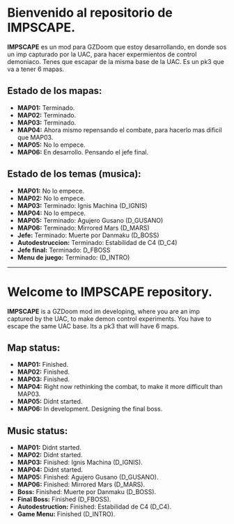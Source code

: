 # Bienvenido al repositorio de IMPSCAPE.

**IMPSCAPE** es un mod para GZDoom que estoy desarrollando, en donde sos un imp capturado por la UAC, para hacer expermientos de control demoniaco. Tenes que escapar de la misma base de la UAC.
Es un pk3 que va a tener 6 mapas.



## Estado de los mapas:

- **MAP01:** Terminado.
- **MAP02:** Terminado.
- **MAP03:** Terminado.
- **MAP04:** Ahora mismo repensando el combate, para hacerlo mas dificil que MAP03.
- **MAP05:** No lo empece.
- **MAP06:** En desarrollo. Pensando el jefe final.

## Estado de los temas (musica):

- **MAP01:** No lo empece.
- **MAP02:** No lo empece.
- **MAP03:** Terminado: Ignis Machina (D_IGNIS)
- **MAP04:** No lo empece.
- **MAP05:** Terminado: Agujero Gusano (D_GUSANO)
- **MAP06:** Terminado: Mirrored Mars (D_MARS)
- **Jefe:** Terminado: Muerte por Danmaku (D_BOSS)
- **Autodestruccion:** Terminado: Estabilidad de C4 (D_C4)
- **Jefe final:** Terminado: D_FBOSS
- **Menu de juego:** Terminado: (D_INTRO)

-------------------------------------------------------------------------------------------------
# Welcome to IMPSCAPE repository.

**IMPSCAPE** is a GZDoom mod im developing, where you are an imp captured by the UAC, to make demon control experiments. You have to escape the same UAC base.
Its a pk3 that will have 6 maps.



## Map status:
- **MAP01:** Finished.
- **MAP02:** Finished.
- **MAP03:** Finished.
- **MAP04:** Right now rethinking the combat, to make it more difficult than MAP03.
- **MAP05:** Didnt started.
- **MAP06:** In development. Designing the final boss.

## Music status:
- **MAP01:** Didnt started.
- **MAP02:** Didnt started.
- **MAP03:** Finished: Ignis Machina (D_IGNIS).
- **MAP04:** Didnt started.
- **MAP05:** Finished: Agujero Gusano (D_GUSANO).
- **MAP06:** Finished: Mirrored Mars (D_MARS).
- **Boss:** Finished: Muerte por Danmaku (D_BOSS).
- **Final Boss:** Finished (D_FBOSS).
- **Autodestruction:** Finished: Estabilidad de C4 (D_C4).
- **Game Menu:** Finished (D_INTRO).